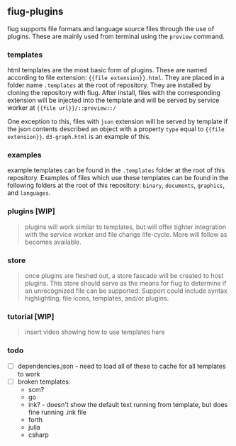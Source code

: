## fiug-plugins

fiug supports file formats and language source files through the use of plugins.  These are mainly used from terminal using the `preview` command.


### templates

html templates are the most basic form of plugins.  These are named according to file extension: `{{file extension}}.html`.
They are placed in a folder name `.templates` at the root of repository.  They are installed by cloning the repository with fiug.
After install, files with the corresponding extension will be injected into the template and will be served by service worker at `{{file url}}/::preview::/`

One exception to this, files with `json` extension will be served by template if the json contents described an object with a property `type` equal to `{{file extension}}`.
`d3-graph.html` is an example of this.

### examples

example templates can be found in the `.templates` folder at the root of this repository.
Examples of files which use these templates can be found in the following folders at the root of this repository: `binary`, `documents`, `graphics`, and `languages`.


### plugins \[WIP\]

> plugins will work similar to templates, but will offer tighter integration with the service worker and file change life-cycle.  More will follow as becomes available.

### store

> once plugins are fleshed out, a store fascade will be created to host plugins.  This store should serve as the means for fiug to determine if an unrecognized file can be supported.  Support could include syntax highlighting, file icons, templates, and/or plugins.

### tutorial \[WIP\]

> insert video showing how to use templates here

### todo

- [ ] dependencies.json - need to load all of these to cache for all templates to work
- [ ] broken templates:
	- scm?
	- go
	- ink? - doesn't show the default text running from template, but does fine running .ink file
	- forth
	- julia
	- csharp
